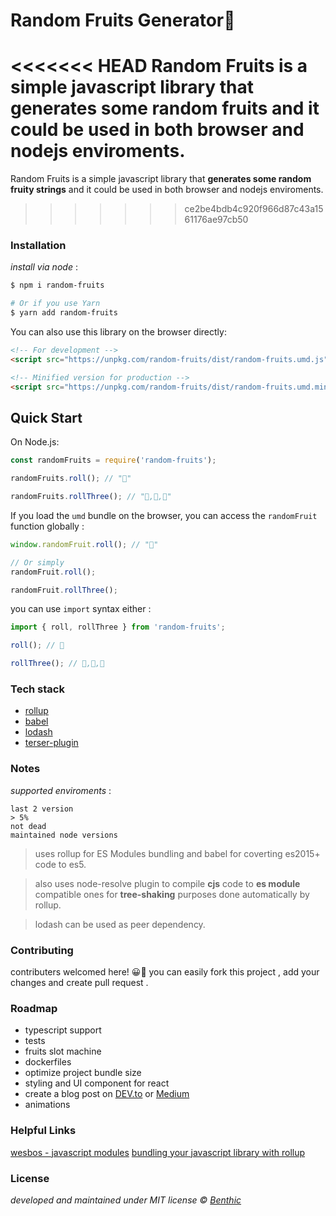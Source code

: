 # Random Fruits Generator🎲

<<<<<<< HEAD
Random Fruits is a simple javascript library that **generates some random fruits** and it could be used in both browser and nodejs enviroments.
=======
Random Fruits is a simple javascript library that **generates some random fruity strings** and it could be used in both browser and nodejs enviroments.
>>>>>>> ce2be4bdb4c920f966d87c43a1561176ae97cb50

### Installation

_install via node_ :

```bash
$ npm i random-fruits

# Or if you use Yarn
$ yarn add random-fruits
```

You can also use this library on the browser directly:

```html
<!-- For development -->
<script src="https://unpkg.com/random-fruits/dist/random-fruits.umd.js"></script>

<!-- Minified version for production -->
<script src="https://unpkg.com/random-fruits/dist/random-fruits.umd.min.js"></script>
```

## Quick Start

On Node.js:

```js
const randomFruits = require('random-fruits');

randomFruits.roll(); // "🍉"

randomFruits.rollThree(); // "🍇,🍍,🍋"
```

If you load the `umd` bundle on the browser, you can access the `randomFruit` function globally :

```js
window.randomFruit.roll(); // "🍏"

// Or simply
randomFruit.roll();

randomFruit.rollThree();
```

you can use `import` syntax either :

```js
import { roll, rollThree } from 'random-fruits';

roll(); // 🍍

rollThree(); // 🥭,🍓,🍌
```

### Tech stack

- [rollup](https://rollupjs.org)
- [babel](https://babeljs.io/)
- [lodash](https://lodash.com/)
- [terser-plugin](https://www.npmjs.com/package/rollup-plugin-terser)

### Notes

_supported enviroments_ :

```
last 2 version
> 5%
not dead
maintained node versions
```

> uses rollup for ES Modules bundling and babel for coverting es2015+ code to es5.

> also uses node-resolve plugin to compile **cjs** code to **es module** compatible ones for **tree-shaking** purposes done automatically by rollup.

> lodash can be used as peer dependency.

### Contributing

contributers welcomed here! 😀🙌
you can easily fork this project , add your changes and create pull request .

### Roadmap

- typescript support
- tests
- fruits slot machine
- dockerfiles
- optimize project bundle size
- styling and UI component for react
- create a blog post on [DEV.to](https://dev.to/) or [Medium](https://medium.com/)
- animations

### Helpful Links

[wesbos - javascript modules](https://wesbos.com/javascript-modules/)
[bundling your javascript library with rollup](https://risanb.com/posts/bundling-your-javascript-library-with-rollup/)

### License

_developed and maintained under MIT license © [Benthic](https://github.com/open-benthic)_
